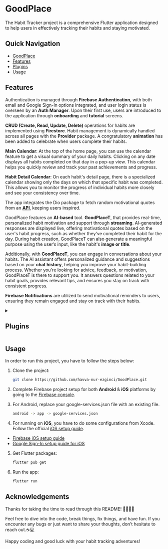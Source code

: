 # GoodPlace
The Habit Tracker project is a comprehensive Flutter application designed to help users in effectively tracking their habits and staying motivated. 
## Quick Navigation
- [GoodPlace](#goodplace)
- [Features](#features)
- [Plugins](#plugins)
- [Usage](#usage)

## Features
Authentication is managed through **Firebase Authentication**, with both email and Google Sign-In options integrated, and user login status is overseen by an **Auth Manager**. Upon their first use, users are introduced to the application through **onboarding** and **tutorial** screens.

**CRUD (Create, Read, Update, Delete)** operations for habits are implemented using **Firestore**. Habit management is dynamically handled across all pages with the **Provider** package. A congratulatory **animation** has been added to celebrate when users complete their habits.

**Main Calendar**: At the top of the home page, you can use the calendar feature to get a visual summary of your daily habits. Clicking on any date displays all habits completed on that day in a pop-up view. This calendar helps you quickly review and track your past achievements and progress.

**Habit Detail Calendar**: On each habit's detail page, there is a specialized calendar showing only the days on which that specific habit was completed. This allows you to monitor the progress of individual habits more closely and see your consistency over time.

The app integrates the Dio package to fetch random motivational quotes from an **[API](https://github.com/lukePeavey/quotable)**, keeping users inspired.

GoodPlace features an **AI-based** tool. **GoodPlaceT**, that provides real-time, personalized habit motivation and support through **streaming**. AI-generated responses are displayed live, offering motivational quotes based on the user's habit progress, such as whether they've completed their habit for the day. During habit creation, GoodPlaceT can also generate a meaningful purpose using the user’s input, like the habit's **image or title**. 

Additionally, with **GoodPlaceT**, you can engage in conversations about your habits. The AI assistant offers personalized guidance and suggestions based on your **chat history**, helping you improve your habit-building process. Whether you're looking for advice, feedback, or motivation, GoodPlaceT is there to support you. It answers questions related to your habit goals, provides relevant tips, and ensures you stay on track with consistent progress.

**Firebase Notifications** are utilized to send motivational reminders to users, ensuring they remain engaged and stay on track with their habits.


<details>
    <summary><h2>Plugins</h2></summary>

The Flutter plugins used in this project are as follows:

### Core Packages
- **[cupertino_icons](https://pub.dev/packages/cupertino_icons)**
- **[google_fonts](https://pub.dev/packages/google_fonts)**

### UI Components
- **[gap](https://pub.dev/packages/gap)**
- **[carousel_slider](https://pub.dev/packages/carousel_slider)**
- **[toastification](https://pub.dev/packages/toastification)**
- **[skeletonizer](https://pub.dev/packages/skeletonizer)**
- **[table_calendar](https://pub.dev/packages/table_calendar)**
- **[flutter_slidable](https://pub.dev/packages/flutter_slidable)**

### State Management & Utilities
- **[provider](https://pub.dev/packages/provider)**
- **[intl](https://pub.dev/packages/intl)**
- **[dio](https://pub.dev/packages/dio)**
- **[email_validator](https://pub.dev/packages/email_validator)**

### Firebase Integration
- **[cloud_firestore](https://pub.dev/packages/cloud_firestore)**
- **[firebase_core](https://pub.dev/packages/firebase_core)**.
- **[firebase_auth](https://pub.dev/packages/firebase_auth)**
- **[google_sign_in](https://pub.dev/packages/google_sign_in)**
- **[firebase_messaging](https://pub.dev/packages/firebase_messaging)**

### Animations & Visuals
- **[lottie](https://pub.dev/packages/lottie)**
- **[flutter_animate](https://pub.dev/packages/flutter_animate)**
- **[animated_text_kit](https://pub.dev/packages/animated_text_kit)**

### Debugging
- **[logger](https://pub.dev/packages/logger)**

### Chat & AI Integration
- **[http](https://pub.dev/packages/http)**
- **[flutter_dotenv](https://pub.dev/packages/flutter_dotenv)**
- **[showcaseview](https://pub.dev/packages/showcaseview)**
- **[flutter_chat_bubble](https://pub.dev/packages/flutter_chat_bubble)**

### Other Utilities
- **[flutter_markdown](https://pub.dev/packages/flutter_markdown)**
- **[grock](https://pub.dev/packages/grock)**

</details>

## Usage

In order to run this project, you have to follow the steps below:

1. Clone the project:

   ```bash
   git clone https://github.com/havva-nur-ezginci/GoodPlace.git
   ```

2. Complete Firebase project setup for both **Android** & **iOS** platforms by going to the [Firebase console](https://console.firebase.google.com/).

3. For Android, replace your google-services.json file with an existing file. 

   ```bash
   android -> app -> google-services.json
   ```
4. For running on **iOS**, you have to do some configurations from Xcode. Follow the official [iOS setup guide](https://docs.flutter.dev/get-started/install/macos#deploy-to-ios-devices).

- [Firebase iOS setup guide](https://firebase.google.com/docs/ios/setup)
- [Google Sign-In setup guide for iOS](https://developers.google.com/identity/sign-in/ios/start)

5. Get Flutter packages:

   ```bash
   flutter pub get
   ```

6. Run the app:

   ```bash
   flutter run
   ```

## Acknowledgements

Thanks for taking the time to read through this README! 🦸‍♂️🦸‍♀️ 

Feel free to dive into the code, break things, fix things, and have fun. If you encounter any bugs or just want to share your thoughts, don’t hesitate to reach out.☕💻

Happy coding and good luck with your habit tracking adventures!
